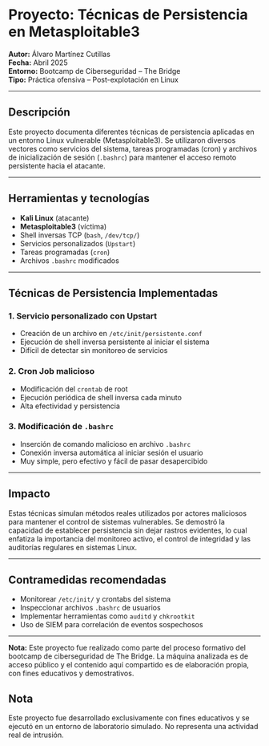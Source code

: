 # Proyecto: Técnicas de Persistencia en Metasploitable3

**Autor:** Álvaro Martínez Cutillas  
**Fecha:** Abril 2025  
**Entorno:** Bootcamp de Ciberseguridad – The Bridge  
**Tipo:** Práctica ofensiva – Post-explotación en Linux

---

## Descripción

Este proyecto documenta diferentes técnicas de persistencia aplicadas en un entorno Linux vulnerable (Metasploitable3). Se utilizaron diversos vectores como servicios del sistema, tareas programadas (cron) y archivos de inicialización de sesión (`.bashrc`) para mantener el acceso remoto persistente hacia el atacante.

---

## Herramientas y tecnologías

- **Kali Linux** (atacante)
- **Metasploitable3** (víctima)
- Shell inversas TCP (`bash`, `/dev/tcp/`)
- Servicios personalizados (`Upstart`)
- Tareas programadas (`cron`)
- Archivos `.bashrc` modificados

---

## Técnicas de Persistencia Implementadas

### 1. Servicio personalizado con Upstart

- Creación de un archivo en `/etc/init/persistente.conf`
- Ejecución de shell inversa persistente al iniciar el sistema
- Difícil de detectar sin monitoreo de servicios

### 2. Cron Job malicioso

- Modificación del `crontab` de root
- Ejecución periódica de shell inversa cada minuto
- Alta efectividad y persistencia

### 3. Modificación de `.bashrc`

- Inserción de comando malicioso en archivo `.bashrc`
- Conexión inversa automática al iniciar sesión el usuario
- Muy simple, pero efectivo y fácil de pasar desapercibido

---

## Impacto

Estas técnicas simulan métodos reales utilizados por actores maliciosos para mantener el control de sistemas vulnerables. Se demostró la capacidad de establecer persistencia sin dejar rastros evidentes, lo cual enfatiza la importancia del monitoreo activo, el control de integridad y las auditorías regulares en sistemas Linux.

---

## Contramedidas recomendadas

- Monitorear `/etc/init/` y crontabs del sistema
- Inspeccionar archivos `.bashrc` de usuarios
- Implementar herramientas como `auditd` y `chkrootkit`
- Uso de SIEM para correlación de eventos sospechosos

------
**Nota:** Este proyecto fue realizado como parte del proceso formativo del bootcamp de ciberseguridad de The Bridge. La máquina analizada es de acceso público y el contenido aquí compartido es de elaboración propia, con fines educativos y demostrativos.



##  Nota

Este proyecto fue desarrollado exclusivamente con fines educativos y se ejecutó en un entorno de laboratorio simulado. No representa una actividad real de intrusión.

